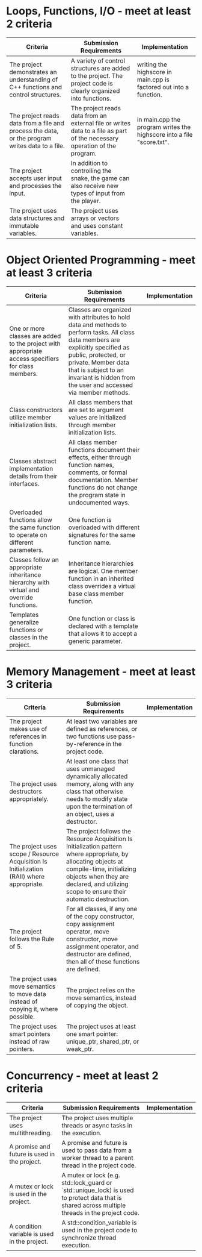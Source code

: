 # Loops, Functions, I/O - meet at least 2 criteria
| Criteria | Submission Requirements | Implementation |
|---|---|---|
|The project demonstrates an understanding of C++ functions and control structures.| A variety of control structures are added to the project. The project code is clearly organized into functions.|writing the highscore in main.cpp is factored out into a function.|
| The project reads data from a file and process the data, or the program writes data to a file.| The project reads data from an external file or writes data to a file as part of the necessary operation of the program.|in main.cpp the program writes the highscore into a file "score.txt".|
|The project accepts user input and processes the input.| In addition to controlling the snake, the game can also receive new types of input from the player.||
|The project uses data structures and immutable variables.| The project uses arrays or vectors and uses constant variables.||
# Object Oriented Programming - meet at least 3 criteria
| Criteria | Submission Requirements | Implementation |
|---|---|---|
|One or more classes are added to the project with appropriate access specifiers for class members.| Classes are organized with attributes to hold data and methods to perform tasks.   All class data members are explicitly specified as public, protected, or private. Member data that is subject to an invariant is hidden from the user and accessed via member methods.||
|Class constructors utilize member initialization lists.|All class members that are set to argument values are initialized through member initialization lists.||
|Classes abstract implementation details from their interfaces.|All class member functions document their effects, either through function names, comments, or formal documentation. Member functions do not change the program state in undocumented ways.||
|Overloaded functions allow the same function to operate on different parameters.|One function is overloaded with different signatures for the same function name.||
|Classes follow an appropriate inheritance hierarchy with virtual and override functions.|Inheritance hierarchies are logical. One member function in an inherited class overrides a virtual base class member function.|
|Templates generalize functions or classes in the project.|One function or class is declared with a template that allows it to accept a generic parameter.||
# Memory Management - meet at least 3 criteria
| Criteria | Submission Requirements | Implementation |
|---|---|---|
|The project makes use of references in function clarations. |At least two variables are defined as references, or two functions use pass-by-reference in the project code.||
|The project uses destructors appropriately.| At least one class that uses unmanaged dynamically allocated memory, along with any class that otherwise needs to modify state upon the termination of an object, uses a destructor.||
|The project uses scope / Resource Acquisition Is Initialization (RAII) where appropriate.| The project follows the Resource Acquisition Is Initialization pattern where appropriate, by allocating objects at compile-time, initializing objects when they are declared, and utilizing scope to ensure their automatic destruction.||
|The project follows the Rule of 5.|For all classes, if any one of the copy constructor, copy assignment operator, move constructor, move assignment operator, and destructor are defined, then all of these functions are defined.||
|The project uses move semantics to move data instead of copying it, where possible.|The project relies on the move semantics, instead of copying the object.||
|The project uses smart pointers instead of raw pointers.|The project uses at least one smart pointer: unique_ptr, shared_ptr, or weak_ptr.||
# Concurrency - meet at least 2 criteria
| Criteria | Submission Requirements | Implementation |
|---|---|---|
| The project uses multithreading. | The project uses multiple threads or async tasks in the execution. | |
| A promise and future is used in the project. | A promise and future is used to pass data from a worker thread to a parent thread in the project code. | |
| A mutex or lock is used in the project. | A mutex or lock (e.g. std::lock_guard or `std::unique_lock) is used to protect data that is shared across multiple threads in the project code. | |
| A condition variable is used in the project.|A std::condition_variable is used in the project code to synchronize thread execution.||